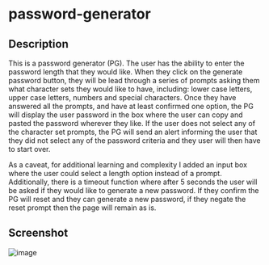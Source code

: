 # password-generator

## Description
This is a password generator (PG). The user has the ability to enter the password length that they would like. When they click on the generate password button, they will be lead through a series of prompts asking them what character sets they would like to have, including: lower case letters, upper case letters, numbers and special characters. Once they have answered all the prompts, and have at least confirmed one option, the PG will display the user password in the box where the user can copy and pasted the password wherever they like. If the user does not select any of the character set prompts, the PG will send an alert informing the user that they did not select any of the password criteria and they user will then have to start over.

As a caveat, for additional learning and complexity I added an input box where the user could select a length option instead of a prompt. Additionally, there is a timeout function where after 5 seconds the user will be asked if they would like to generate a new password. If they confirm the PG will reset and they can generate a new password, if they negate the reset prompt then the page will remain as is.

## Screenshot
![image](https://user-images.githubusercontent.com/65779581/141693079-942b3fbd-e3ea-4105-bdca-6b68e01f1211.png)